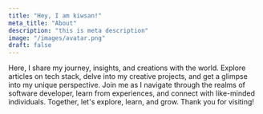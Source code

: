 ```yaml
---
title: "Hey, I am kiwsan!"
meta_title: "About"
description: "this is meta description"
image: "/images/avatar.png"
draft: false
---
```


Here, I share my journey, insights, and creations with the world. Explore articles on tech stack, delve into my creative projects, and get a glimpse into my unique perspective. Join me as I navigate through the realms of software developer, learn from experiences, and connect with like-minded individuals. Together, let's explore, learn, and grow. Thank you for visiting!
